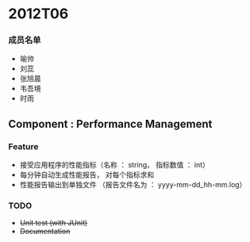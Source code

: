 # 2012T06

### 成员名单

- 喻帅
- 刘蕊
- 张旭晨
- 韦吾境
- 时雨

## Component :  Performance Management

### Feature

- 接受应用程序的性能指标（名称 ： string， 指标数值 ： int）
- 每分钟自动生成性能报告， 对每个指标求和 
- 性能报告输出到单独文件 （报告文件名为 ： yyyy-mm-dd_hh-mm.log）

### TODO

- <del>Unit test (with JUnit)</del>
- <del>Documentation</del>